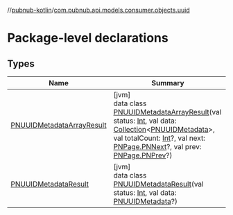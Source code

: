 //[pubnub-kotlin](../../index.md)/[com.pubnub.api.models.consumer.objects.uuid](index.md)

# Package-level declarations

## Types

| Name | Summary |
|---|---|
| [PNUUIDMetadataArrayResult](-p-n-u-u-i-d-metadata-array-result/index.md) | [jvm]<br>data class [PNUUIDMetadataArrayResult](-p-n-u-u-i-d-metadata-array-result/index.md)(val status: [Int](https://kotlinlang.org/api/latest/jvm/stdlib/kotlin/-int/index.html), val data: [Collection](https://kotlinlang.org/api/latest/jvm/stdlib/kotlin.collections/-collection/index.html)&lt;[PNUUIDMetadata](../../../pubnub-kotlin/com.pubnub.api.models.consumer.objects.uuid/-p-n-u-u-i-d-metadata/index.md)&gt;, val totalCount: [Int](https://kotlinlang.org/api/latest/jvm/stdlib/kotlin/-int/index.html)?, val next: [PNPage.PNNext](../../../pubnub-kotlin/com.pubnub.api.models.consumer.objects/-p-n-page/-p-n-next/index.md)?, val prev: [PNPage.PNPrev](../../../pubnub-kotlin/com.pubnub.api.models.consumer.objects/-p-n-page/-p-n-prev/index.md)?) |
| [PNUUIDMetadataResult](-p-n-u-u-i-d-metadata-result/index.md) | [jvm]<br>data class [PNUUIDMetadataResult](-p-n-u-u-i-d-metadata-result/index.md)(val status: [Int](https://kotlinlang.org/api/latest/jvm/stdlib/kotlin/-int/index.html), val data: [PNUUIDMetadata](../../../pubnub-kotlin/com.pubnub.api.models.consumer.objects.uuid/-p-n-u-u-i-d-metadata/index.md)?) |
